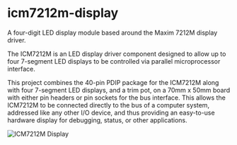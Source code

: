 icm7212m-display
===============

A four-digit LED display module based around the Maxim 7212M display
driver.

The ICM7212M is an LED display driver component designed to allow up to
four 7-segment LED displays to be controlled via parallel microprocessor
interface.

This project combines the 40-pin PDIP package for the ICM7212M along with
four 7-segment LED displays, and a trim pot, on a 70mm x 50mm board with 
either pin headers or pin sockets for the bus interface. This allows the 
ICM7212M to be connected directly to the bus of a computer system, 
addressed like any other I/O device, and thus providing an easy-to-use 
hardware display for debugging, status, or other applications.

![ICM7212M Display](icm7212m-display.png)
